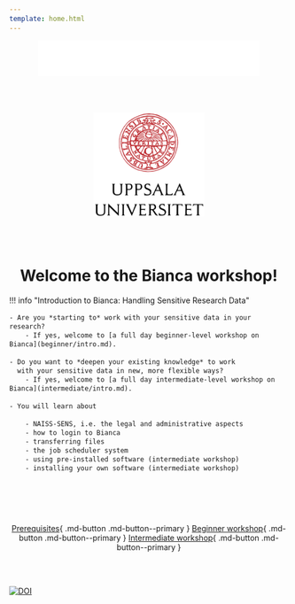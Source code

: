 ```yaml
---
template: home.html
---
```


<center>

![NAISS logo](assets/naiss_logo_white.png)

<br/><br/>

<img src="assets/UU_logo_color.svg" alt="drawing" width="200"/>

<br/><br/>


# Welcome to the Bianca workshop!

</center>

!!! info "Introduction to Bianca: Handling Sensitive Research Data"

    - Are you *starting to* work with your sensitive data in your research?
        - If yes, welcome to [a full day beginner-level workshop on Bianca](beginner/intro.md).

    - Do you want to *deepen your existing knowledge* to work
      with your sensitive data in new, more flexible ways?
        - If yes, welcome to [a full day intermediate-level workshop on Bianca](intermediate/intro.md).

    - You will learn about

        - NAISS-SENS, i.e. the legal and administrative aspects
        - how to login to Bianca
        - transferring files
        - the job scheduler system
        - using pre-installed software (intermediate workshop)
        - installing your own software (intermediate workshop)

<center>
<br>

<br/><br/>

[Prerequisites](prereqs.md){ .md-button .md-button--primary }
[Beginner workshop](beginner/intro.md){ .md-button .md-button--primary }
[Intermediate workshop](intermediate/intro.md){ .md-button .md-button--primary }

<br/><br/>

</center>

[![DOI](https://zenodo.org/badge/604663392.svg)](https://doi.org/10.5281/zenodo.14673552)
